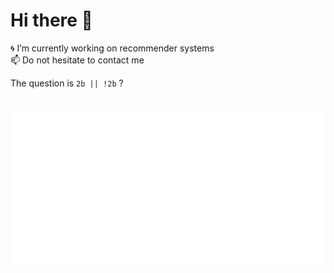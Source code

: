 # Hi there 👋

🌀 I’m currently working on recommender systems<br>
📫 Do not hesitate to contact me<br>

The question is `2b || !2b` ?


<div align="center">
	<br>
	<a href="https://github.com/lukassto/lukassto/blob/main/assets/head.svg?short_path=d3f039d">
		<img src="assets/head.svg">
	</a>
	<br>
</div>
<!--
**lukassto/lukassto** is a ✨ _special_ ✨ repository because its `README.md` (this file) appears on your GitHub profile.

Here are some ideas to get you started:

- 🔭 I’m currently working on ...
- 🌱 I’m currently learning ...
- 👯 I’m looking to collaborate on ...
- 🤔 I’m looking for help with ...
- 💬 Ask me about ...
- 📫 How to reach me: ...
- 😄 Pronouns: ...
- ⚡ Fun fact: ...
-->
